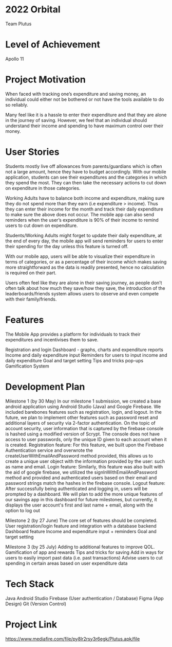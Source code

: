 # 2022 Orbital
Team Plutus

# Level of Achievement
Apollo 11

# Project Motivation
When faced with tracking one’s expenditure and saving money, an individual could either not be bothered or not have the tools available to do so reliably. 

Many feel like it is a hassle to enter their expenditure and that they are alone in the journey of saving. However, we feel that an individual should understand their income and spending to have maximum control over their money.

# User Stories
Students mostly live off allowances from parents/guardians which is often not a large amount, hence they have to budget accordingly. With our mobile application, students can see their expenditures and the categories in which they spend the most. They can then take the necessary actions to cut down on expenditure in those categories.

Working Adults have to balance both income and expenditure, making sure they do not spend more than they earn (i.e expenditure > income). Thus they can enter their income for the month and track their daily expenditure to make sure the above does not occur. The mobile app can also send reminders when the user’s expenditure is 90% of their income to remind users to cut down on expenditure.

Students/Working Adults might forget to update their daily expenditure, at the end of every day, the mobile app will send reminders for users to enter their spending for the day unless this feature is turned off.

With our mobile app, users will be able to visualize their expenditure in terms of categories, or as a percentage of their income which makes saving more straightforward as the data is readily presented, hence no calculation is required on their part.

Users often feel like they are alone in their saving journey, as people don’t often talk about how much they save/how they save, the introduction of the leaderboards/friends system allows users to observe and even compete with their family/friends.

# Features
The Mobile App provides a platform for individuals to track their expenditures and incentivises them to save.

Registration and login
Dashboard - graphs, charts and expenditure reports
Income and daily expenditure input
Reminders for users to input income and daily expenditure
Goal and target setting
Tips and tricks pop-ups
Gamification System


# Development Plan
Milestone 1 (by 30 May)
In our milestone 1 submission, we created a base android application using Android Studio (Java) and Google Firebase. We included barebones features such as registration, login, and logout. In the future, we plan to implement other features such as password reset and additional layers of security via 2-factor authentication.
On the topic of account security, user information that is captured by the firebase console is hashed using a modified version of Scrypt. The console does not have access to user passwords, only the unique ID given to each account when it is created.
Registration feature: 
For this feature, we built upon the Firebase Authentication service and overwrote the createUserWithEmailAndPassword method provided, this allows us to create a unique user object with the information provided by the user: such as name and email.
Login feature: 
Similarly, this feature was also built with the aid of google firebase, we utilized the signInWithEmailAndPassword method and provided and authenticated users based on their email and password strings match the hashes in the firebase console.
Logout feature:
After successfully being authenticated and logging in, users will be prompted by a dashboard. We will plan to add the more unique features of our savings app in this dashboard for future milestones, but currently, it displays the user account's first and last name + email, along with the option to log out

Milestone 2 (by 27 June)
The core set of features should be completed.
User registration/login feature and integration with a database backend
Dashboard feature
Income and expenditure input + reminders
Goal and target setting

Milestone 3 (by 25 July)
Adding to additional features to improve QOL.
Gamification of app and rewards
Tips and tricks for saving
Add in ways for users to easily import past data (i.e. past transactions)
Advise users to cut spending in certain areas based on user expenditure data

# Tech Stack
Java
Android Studio
Firebase (User authentication / Database)
Figma (App Design)
Git (Version Control)


# Project Link
https://www.mediafire.com/file/py8lr2rsy3r6egk/Plutus.apk/file
